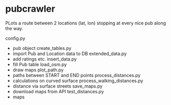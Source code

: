 # pubcrawler

PLots a route between 2 locations (lat, lon) stopping at every nice pub along the way.

config.py
- pub object
create_tables.py
- import Pub and Location data to DB
extended_data.py
- add ratings etc.
insert_data.py
- fill Pub table
load_osm.py
- draw maps
plot_path.py
- paths between START and END points
process_distances.py
- calculations on curved surface
process_walking_distances.py
- distance via surface streets
save_maps.py
- download maps from API
test_distances.py
- maps
